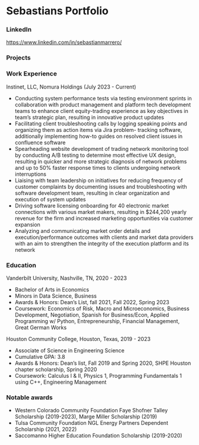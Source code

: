 # Sebastians Portfolio
### LinkedIn
https://www.linkedin.com/in/sebastianmarrero/

### Projects

### Work Experience
Instinet, LLC, Nomura Holdings (July 2023 - Current)
- Conducting system performance tests via testing environment sprints in collaboration with product management and platform tech development teams to enhance client equity-trading experience as key objectives in team’s strategic plan, resulting in innovative product updates
- Facilitating client troubleshooting calls by logging speaking points and organizing them as action items via Jira problem- tracking software, additionally implementing how-to guides on resolved client issues in confluence software
- Spearheading website development of trading network monitoring tool by conducting A/B testing to determine most effective UX design, resulting in quicker and more strategic diagnosis of network problems and up to 50% faster response times to clients undergoing network interruptions
- Liaising with team leadership on initiatives for reducing frequency of customer complaints by documenting issues and troubleshooting with software development team, resulting in clear organization and execution of system updates
- Driving software licensing onboarding for 40 electronic market connections with various market makers, resulting in $244,200 yearly revenue for the firm and increased marketing opportunities via customer expansion
- Analyzing and communicating market order details and execution/performance outcomes with clients and market data providers with an aim to strengthen the integrity of the execution platform and its network

### Education
Vanderbilt University, Nashville, TN, 2020 - 2023
- Bachelor of Arts in Economics
- Minors in Data Science, Business
- Awards & Honors: Dean’s List, fall 2021, Fall 2022, Spring 2023
- Coursework: Economics of Risk, Macro and Microeconomics, Business Development, Negotiation, Spanish for
Business/Econ, Applied Programming w/ Python, Entrepreneurship, Financial Management, Great German Works

Houston Community College, Houston, Texas, 2019 - 2023
- Associate of Science in Engineering Science
- Cumulative GPA: 3.8
- Awards & Honors: Dean’s list, Fall 2019 and Spring 2020, SHPE Houston chapter scholarship, Spring 2020
- Coursework: Calculus I & II, Physics 1, Programming Fundamentals 1 using C++, Engineering Management

### Notable awards
- Western Colorado Community Foundation Faye Shofner Talley Scholarship (2019-2023), Marge Miller Scholarship (2019)
- Tulsa Community Foundation NGL Energy Partners Dependent Scholarship (2021, 2022)
- Saccomanno Higher Education Foundation Scholarship (2019-2020)
